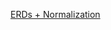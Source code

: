 <!-- @author: Lisa Ma -->

[ERDs + Normalization](https://docs.google.com/presentation/d/1ZzwARUt6eF7dq07c-6y4wRgLX1UeG6rnjwqDYb9oPqs/edit?usp=sharing)
